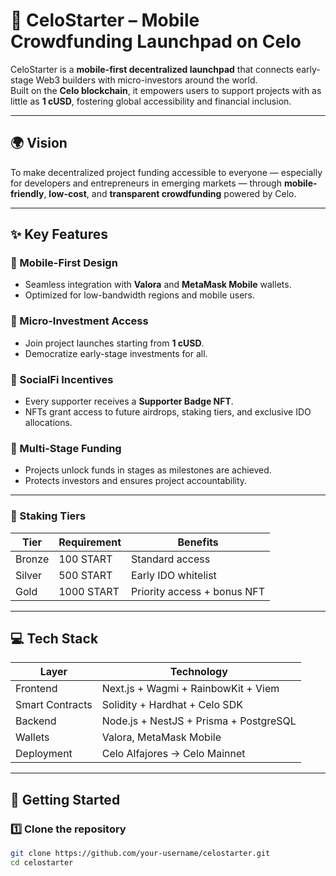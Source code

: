 # 🚀 CeloStarter – Mobile Crowdfunding Launchpad on Celo

CeloStarter is a **mobile-first decentralized launchpad** that connects early-stage Web3 builders with micro-investors around the world.  
Built on the **Celo blockchain**, it empowers users to support projects with as little as **1 cUSD**, fostering global accessibility and financial inclusion.

---

## 🌍 Vision

To make decentralized project funding accessible to everyone — especially for developers and entrepreneurs in emerging markets — through **mobile-friendly**, **low-cost**, and **transparent crowdfunding** powered by Celo.

---

## ✨ Key Features

### 🔹 Mobile-First Design
- Seamless integration with **Valora** and **MetaMask Mobile** wallets.  
- Optimized for low-bandwidth regions and mobile users.

### 🔹 Micro-Investment Access
- Join project launches starting from **1 cUSD**.  
- Democratize early-stage investments for all.

### 🔹 SocialFi Incentives
- Every supporter receives a **Supporter Badge NFT**.  
- NFTs grant access to future airdrops, staking tiers, and exclusive IDO allocations.

### 🔹 Multi-Stage Funding
- Projects unlock funds in stages as milestones are achieved.  
- Protects investors and ensures project accountability.

---

### 🔸 Staking Tiers
| Tier | Requirement | Benefits |
|------|--------------|-----------|
| Bronze | 100 START | Standard access |
| Silver | 500 START | Early IDO whitelist |
| Gold | 1000 START | Priority access + bonus NFT |

---

## 💻 Tech Stack

| Layer | Technology |
|-------|-------------|
| Frontend | Next.js + Wagmi + RainbowKit + Viem |
| Smart Contracts | Solidity + Hardhat + Celo SDK |
| Backend | Node.js + NestJS + Prisma + PostgreSQL |
| Wallets | Valora, MetaMask Mobile |
| Deployment | Celo Alfajores → Celo Mainnet |

---

## 🚀 Getting Started

### 1️⃣ Clone the repository
```bash
git clone https://github.com/your-username/celostarter.git
cd celostarter
